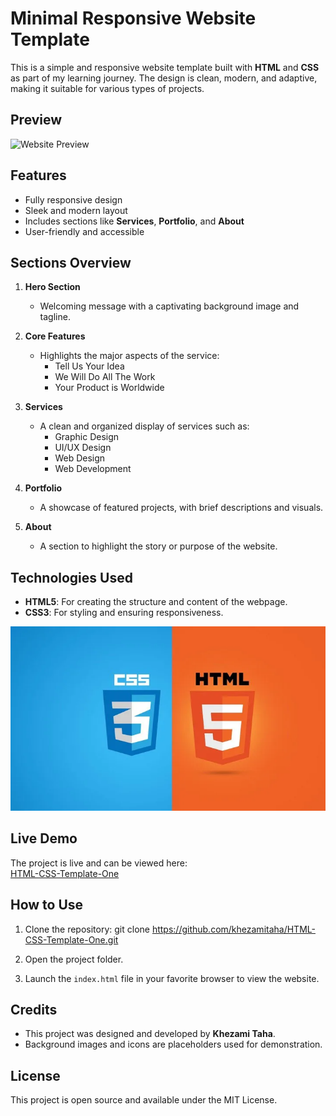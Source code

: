 
# Minimal Responsive Website Template

This is a simple and responsive website template built with **HTML** and **CSS** as part of my learning journey. The design is clean, modern, and adaptive, making it suitable for various types of projects.

## Preview
![Website Preview](images/khezamitaha.github.io_HTML-CSS-Template-One_.png)



## Features
- Fully responsive design
- Sleek and modern layout
- Includes sections like **Services**, **Portfolio**, and **About**
- User-friendly and accessible

## Sections Overview
1. **Hero Section**  
   - Welcoming message with a captivating background image and tagline.
   
2. **Core Features**  
   - Highlights the major aspects of the service:  
     - Tell Us Your Idea  
     - We Will Do All The Work  
     - Your Product is Worldwide  

3. **Services**  
   - A clean and organized display of services such as:  
     - Graphic Design  
     - UI/UX Design  
     - Web Design  
     - Web Development  

4. **Portfolio**  
   - A showcase of featured projects, with brief descriptions and visuals.

5. **About**  
   - A section to highlight the story or purpose of the website.

## Technologies Used
- **HTML5**: For creating the structure and content of the webpage.
- **CSS3**: For styling and ensuring responsiveness.

![HTML Preview](images/68747470733a2f2f7777772e69696d2e66722f65636f6c652d7765622f77702d636f6e74656e742f75706c6f6164732f323031372f30312f48544d4c352e6a7067.webp)

## Live Demo
The project is live and can be viewed here:  
[HTML-CSS-Template-One](https://khezamitaha.github.io/HTML-CSS-Template-One/)

## How to Use
1. Clone the repository:
   git clone https://github.com/khezamitaha/HTML-CSS-Template-One.git

2. Open the project folder.
3. Launch the `index.html` file in your favorite browser to view the website.



## Credits
- This project was designed and developed by **Khezami Taha**.  
- Background images and icons are placeholders used for demonstration.

## License
This project is open source and available under the MIT License.



